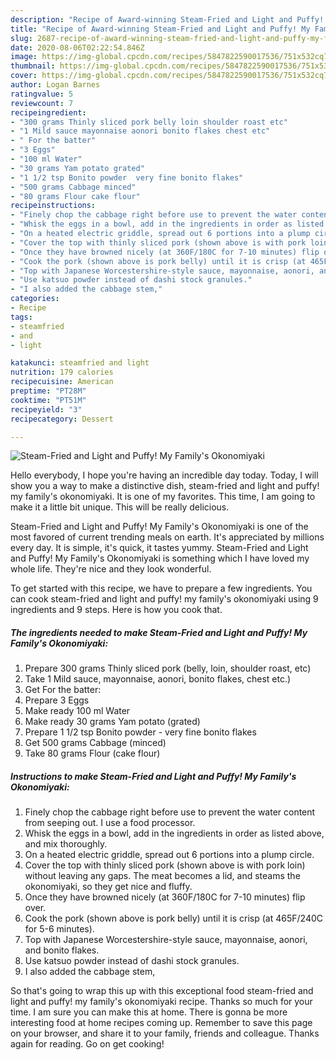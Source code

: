 ```yaml
---
description: "Recipe of Award-winning Steam-Fried and Light and Puffy! My Family&amp;#39;s Okonomiyaki"
title: "Recipe of Award-winning Steam-Fried and Light and Puffy! My Family&amp;#39;s Okonomiyaki"
slug: 2687-recipe-of-award-winning-steam-fried-and-light-and-puffy-my-family-and-39-s-okonomiyaki
date: 2020-08-06T02:22:54.846Z
image: https://img-global.cpcdn.com/recipes/5847822590017536/751x532cq70/steam-fried-and-light-and-puffy-my-familys-okonomiyaki-recipe-main-photo.jpg
thumbnail: https://img-global.cpcdn.com/recipes/5847822590017536/751x532cq70/steam-fried-and-light-and-puffy-my-familys-okonomiyaki-recipe-main-photo.jpg
cover: https://img-global.cpcdn.com/recipes/5847822590017536/751x532cq70/steam-fried-and-light-and-puffy-my-familys-okonomiyaki-recipe-main-photo.jpg
author: Logan Barnes
ratingvalue: 5
reviewcount: 7
recipeingredient:
- "300 grams Thinly sliced pork belly loin shoulder roast etc"
- "1 Mild sauce mayonnaise aonori bonito flakes chest etc"
- " For the batter"
- "3 Eggs"
- "100 ml Water"
- "30 grams Yam potato grated"
- "1 1/2 tsp Bonito powder  very fine bonito flakes"
- "500 grams Cabbage minced"
- "80 grams Flour cake flour"
recipeinstructions:
- "Finely chop the cabbage right before use to prevent the water content from seeping out. I use a food processor."
- "Whisk the eggs in a bowl, add in the ingredients in order as listed above, and mix thoroughly."
- "On a heated electric griddle, spread out 6 portions into a plump circle."
- "Cover the top with thinly sliced pork (shown above is with pork loin) without leaving any gaps. The meat becomes a lid, and steams the okonomiyaki, so they get nice and fluffy."
- "Once they have browned nicely (at 360F/180C for 7-10 minutes) flip over."
- "Cook the pork (shown above is pork belly) until it is crisp (at 465F/240C for 5-6 minutes)."
- "Top with Japanese Worcestershire-style sauce, mayonnaise, aonori, and bonito flakes."
- "Use katsuo powder instead of dashi stock granules."
- "I also added the cabbage stem,"
categories:
- Recipe
tags:
- steamfried
- and
- light

katakunci: steamfried and light 
nutrition: 179 calories
recipecuisine: American
preptime: "PT28M"
cooktime: "PT51M"
recipeyield: "3"
recipecategory: Dessert

---
```



![Steam-Fried and Light and Puffy! My Family&#39;s Okonomiyaki](https://img-global.cpcdn.com/recipes/5847822590017536/751x532cq70/steam-fried-and-light-and-puffy-my-familys-okonomiyaki-recipe-main-photo.jpg)

Hello everybody, I hope you're having an incredible day today. Today, I will show you a way to make a distinctive dish, steam-fried and light and puffy! my family&#39;s okonomiyaki. It is one of my favorites. This time, I am going to make it a little bit unique. This will be really delicious.

Steam-Fried and Light and Puffy! My Family&#39;s Okonomiyaki is one of the most favored of current trending meals on earth. It's appreciated by millions every day. It is simple, it's quick, it tastes yummy. Steam-Fried and Light and Puffy! My Family&#39;s Okonomiyaki is something which I have loved my whole life. They're nice and they look wonderful.




To get started with this recipe, we have to prepare a few ingredients. You can cook steam-fried and light and puffy! my family&#39;s okonomiyaki using 9 ingredients and 9 steps. Here is how you cook that.

<!--inarticleads1-->

##### The ingredients needed to make Steam-Fried and Light and Puffy! My Family&#39;s Okonomiyaki:

1. Prepare 300 grams Thinly sliced pork (belly, loin, shoulder roast, etc)
1. Take 1 Mild sauce, mayonnaise, aonori, bonito flakes, chest etc.)
1. Get  For the batter:
1. Prepare 3 Eggs
1. Make ready 100 ml Water
1. Make ready 30 grams Yam potato (grated)
1. Prepare 1 1/2 tsp Bonito powder - very fine bonito flakes
1. Get 500 grams Cabbage (minced)
1. Take 80 grams Flour (cake flour)




<!--inarticleads2-->

##### Instructions to make Steam-Fried and Light and Puffy! My Family&#39;s Okonomiyaki:

1. Finely chop the cabbage right before use to prevent the water content from seeping out. I use a food processor.
1. Whisk the eggs in a bowl, add in the ingredients in order as listed above, and mix thoroughly.
1. On a heated electric griddle, spread out 6 portions into a plump circle.
1. Cover the top with thinly sliced pork (shown above is with pork loin) without leaving any gaps. The meat becomes a lid, and steams the okonomiyaki, so they get nice and fluffy.
1. Once they have browned nicely (at 360F/180C for 7-10 minutes) flip over.
1. Cook the pork (shown above is pork belly) until it is crisp (at 465F/240C for 5-6 minutes).
1. Top with Japanese Worcestershire-style sauce, mayonnaise, aonori, and bonito flakes.
1. Use katsuo powder instead of dashi stock granules.
1. I also added the cabbage stem,




So that's going to wrap this up with this exceptional food steam-fried and light and puffy! my family&#39;s okonomiyaki recipe. Thanks so much for your time. I am sure you can make this at home. There is gonna be more interesting food at home recipes coming up. Remember to save this page on your browser, and share it to your family, friends and colleague. Thanks again for reading. Go on get cooking!
